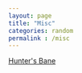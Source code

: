 ```yaml
---
layout: page
title: "Misc"
categories: random
permalink : /misc
---
```


[Hunter's Bane][hunters-bane]


[hunters-bane]: /DnD/misc/hunters-bane